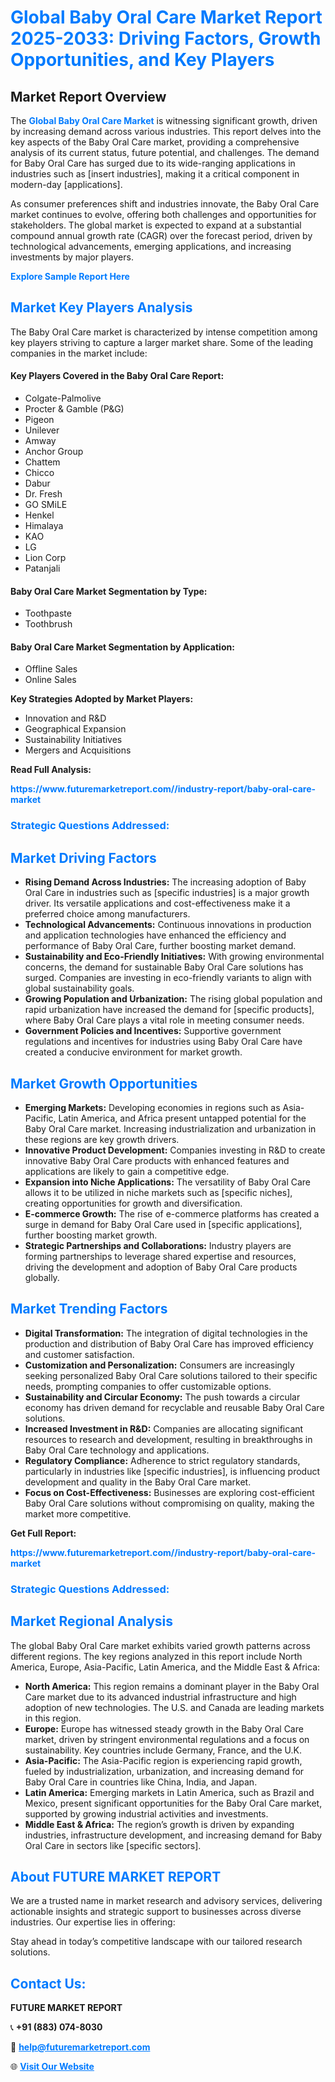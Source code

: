 <h1 style="color: #007BFF;">Global Baby Oral Care Market Report 2025-2033: Driving Factors, Growth Opportunities, and Key Players</h1>

<section id="overview">
<h2>Market Report Overview</h2>
<p>The <a href="https://www.futuremarketreport.com//industry-report/baby-oral-care-market" style="color: #007BFF; text-decoration: none;"><strong>Global Baby Oral Care Market</strong></a> is witnessing significant growth, driven by increasing demand across various industries. This report delves into the key aspects of the Baby Oral Care market, providing a comprehensive analysis of its current status, future potential, and challenges. The demand for Baby Oral Care has surged due to its wide-ranging applications in industries such as [insert industries], making it a critical component in modern-day [applications].</p>
<p>As consumer preferences shift and industries innovate, the Baby Oral Care market continues to evolve, offering both challenges and opportunities for stakeholders. The global market is expected to expand at a substantial compound annual growth rate (CAGR) over the forecast period, driven by technological advancements, emerging applications, and increasing investments by major players.</p>
</section>

<section id="overview">
<p><a href="https://www.futuremarketreport.com//request-sample/reportId=63958" style="color: #007BFF; text-decoration: none;"><strong>Explore Sample Report Here</strong></a></p>
</section>

<section id="key-players">
<h2 style="color: #007BFF;">Market Key Players Analysis</h2>
<p>The Baby Oral Care market is characterized by intense competition among key players striving to capture a larger market share. Some of the leading companies in the market include:</p>
<h4>Key Players Covered in the Baby Oral Care Report:</h4>
<ul><li>Colgate-Palmolive</li><li>Procter &amp; Gamble (P&amp;G)</li><li>Pigeon</li><li>Unilever</li><li>Amway</li><li>Anchor Group</li><li>Chattem</li><li>Chicco</li><li>Dabur</li><li>Dr. Fresh</li><li>GO SMiLE</li><li>Henkel</li><li>Himalaya</li><li>KAO</li><li>LG</li><li>Lion Corp</li><li>Patanjali</li></ul>
<h4>Baby Oral Care Market Segmentation by Type:</h4>
<ul><li>Toothpaste</li><li>Toothbrush</li></ul>

<h4>Baby Oral Care Market Segmentation by Application:</h4>
<ul><li>Offline Sales</li><li>Online Sales</li></ul>
<p><strong>Key Strategies Adopted by Market Players:</strong></p>
<ul>
<li>Innovation and R&D</li>
<li>Geographical Expansion</li>
<li>Sustainability Initiatives</li>
<li>Mergers and Acquisitions</li>
</ul>
</section>

<section>
<p><strong>Read Full Analysis: </strong></p><a href="https://www.futuremarketreport.com//industry-report/baby-oral-care-market" style="color: #007BFF; text-decoration: none;"><strong>https://www.futuremarketreport.com//industry-report/baby-oral-care-market</strong></a>
<h3 style="color: #007BFF;">Strategic Questions Addressed:</h3>
</section>

<section id="driving-factors">
<h2 style="color: #007BFF;">Market Driving Factors</h2>
<ul>
<li><strong>Rising Demand Across Industries:</strong> The increasing adoption of Baby Oral Care in industries such as [specific industries] is a major growth driver. Its versatile applications and cost-effectiveness make it a preferred choice among manufacturers.</li>
<li><strong>Technological Advancements:</strong> Continuous innovations in production and application technologies have enhanced the efficiency and performance of Baby Oral Care, further boosting market demand.</li>
<li><strong>Sustainability and Eco-Friendly Initiatives:</strong> With growing environmental concerns, the demand for sustainable Baby Oral Care solutions has surged. Companies are investing in eco-friendly variants to align with global sustainability goals.</li>
<li><strong>Growing Population and Urbanization:</strong> The rising global population and rapid urbanization have increased the demand for [specific products], where Baby Oral Care plays a vital role in meeting consumer needs.</li>
<li><strong>Government Policies and Incentives:</strong> Supportive government regulations and incentives for industries using Baby Oral Care have created a conducive environment for market growth.</li>
</ul>
</section>

<section id="growth-opportunities">
<h2 style="color: #007BFF;">Market Growth Opportunities</h2>
<ul>
<li><strong>Emerging Markets:</strong> Developing economies in regions such as Asia-Pacific, Latin America, and Africa present untapped potential for the Baby Oral Care market. Increasing industrialization and urbanization in these regions are key growth drivers.</li>
<li><strong>Innovative Product Development:</strong> Companies investing in R&D to create innovative Baby Oral Care products with enhanced features and applications are likely to gain a competitive edge.</li>
<li><strong>Expansion into Niche Applications:</strong> The versatility of Baby Oral Care allows it to be utilized in niche markets such as [specific niches], creating opportunities for growth and diversification.</li>
<li><strong>E-commerce Growth:</strong> The rise of e-commerce platforms has created a surge in demand for Baby Oral Care used in [specific applications], further boosting market growth.</li>
<li><strong>Strategic Partnerships and Collaborations:</strong> Industry players are forming partnerships to leverage shared expertise and resources, driving the development and adoption of Baby Oral Care products globally.</li>
</ul>
</section>

<section id="trending-factors">
<h2 style="color: #007BFF;">Market Trending Factors</h2>
<ul>
<li><strong>Digital Transformation:</strong> The integration of digital technologies in the production and distribution of Baby Oral Care has improved efficiency and customer satisfaction.</li>
<li><strong>Customization and Personalization:</strong> Consumers are increasingly seeking personalized Baby Oral Care solutions tailored to their specific needs, prompting companies to offer customizable options.</li>
<li><strong>Sustainability and Circular Economy:</strong> The push towards a circular economy has driven demand for recyclable and reusable Baby Oral Care solutions.</li>
<li><strong>Increased Investment in R&D:</strong> Companies are allocating significant resources to research and development, resulting in breakthroughs in Baby Oral Care technology and applications.</li>
<li><strong>Regulatory Compliance:</strong> Adherence to strict regulatory standards, particularly in industries like [specific industries], is influencing product development and quality in the Baby Oral Care market.</li>
<li><strong>Focus on Cost-Effectiveness:</strong> Businesses are exploring cost-efficient Baby Oral Care solutions without compromising on quality, making the market more competitive.</li>
</ul>
</section>

<section>
<p><strong>Get Full Report: </strong></p><a href="https://www.futuremarketreport.com//industry-report/baby-oral-care-market" style="color: #007BFF; text-decoration: none;"><strong>https://www.futuremarketreport.com//industry-report/baby-oral-care-market</strong></a>
<h3 style="color: #007BFF;">Strategic Questions Addressed:</h3>
</section>


<section id="regional-analysis">
<h2 style="color: #007BFF;">Market Regional Analysis</h2>
<p>The global Baby Oral Care market exhibits varied growth patterns across different regions. The key regions analyzed in this report include North America, Europe, Asia-Pacific, Latin America, and the Middle East & Africa:</p>
<ul>
<li><strong>North America:</strong> This region remains a dominant player in the Baby Oral Care market due to its advanced industrial infrastructure and high adoption of new technologies. The U.S. and Canada are leading markets in this region.</li>
<li><strong>Europe:</strong> Europe has witnessed steady growth in the Baby Oral Care market, driven by stringent environmental regulations and a focus on sustainability. Key countries include Germany, France, and the U.K.</li>
<li><strong>Asia-Pacific:</strong> The Asia-Pacific region is experiencing rapid growth, fueled by industrialization, urbanization, and increasing demand for Baby Oral Care in countries like China, India, and Japan.</li>
<li><strong>Latin America:</strong> Emerging markets in Latin America, such as Brazil and Mexico, present significant opportunities for the Baby Oral Care market, supported by growing industrial activities and investments.</li>
<li><strong>Middle East & Africa:</strong> The region’s growth is driven by expanding industries, infrastructure development, and increasing demand for Baby Oral Care in sectors like [specific sectors].</li>
</ul>
</section>

<footer>
<h2 style="color: #007BFF;">About FUTURE MARKET REPORT</h2>
<p>We are a trusted name in market research and advisory services, delivering actionable insights and strategic support to businesses across diverse industries. Our expertise lies in offering:</p>

<p>Stay ahead in today’s competitive landscape with our tailored research solutions.</p>

<h2 style="color: #007BFF;">Contact Us:</h2>
<p><strong>FUTURE MARKET REPORT</strong></p>
<p>📞 <strong>+91 (883) 074-8030</strong></p>
<p>📧 <strong><a href="mailto:help@futuremarketreport.com" style="color: #007BFF;">help@futuremarketreport.com</a></strong></p>
<p>🌐 <strong><a href="https://www.futuremarketreport.com/" style="color: #007BFF;">Visit Our Website</a></strong></p>
</footer>